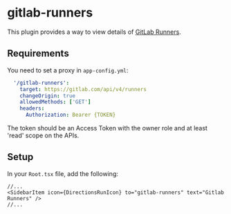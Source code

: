 # gitlab-runners

This plugin provides a way to view details of [GitLab Runners](https://docs.gitlab.com/runner/).

## Requirements

You need to set a proxy in `app-config.yml`:

```yaml
  '/gitlab-runners':
    target: https://gitlab.com/api/v4/runners
    changeOrigin: true
    allowedMethods: ['GET']
    headers:
      Authorization: Bearer {TOKEN}
```

The token should be an Access Token with the owner role and at least 'read' scope on the APIs.

## Setup

In your `Root.tsx` file, add the following:

```tsx
//...
<SidebarItem icon={DirectionsRunIcon} to="gitlab-runners" text="Gitlab Runners" />
//...
```
